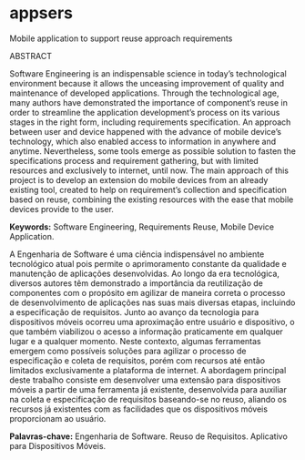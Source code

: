 # appsers
Mobile application to support reuse approach requirements

ABSTRACT

Software Engineering is an indispensable science in today’s technological environment because it allows the unceasing improvement of quality and maintenance of developed applications. Through the technological age, many authors have demonstrated the importance of component’s reuse in order to streamline the application development’s process on its various stages in the right form, including requirements specification. An approach between user and device happened with the advance of mobile device’s technology, which also enabled access to information in anywhere and anytime. Nevertheless, some tools emerge as possible solution to fasten the specifications process and requirement gathering, but with limited resources and exclusively to internet, until now. The main approach of this project is to develop an extension do mobile devices from an already existing tool, created to help on requirement’s collection and specification based on reuse, combining the existing resources with the ease that mobile devices provide to the user.

<strong>Keywords:</strong> Software Engineering, Requirements Reuse, Mobile Device Application.


A Engenharia de Software é uma ciência indispensável no ambiente tecnológico atual pois permite o aprimoramento constante da qualidade e manutenção de aplicações desenvolvidas. Ao longo da era tecnológica, diversos autores têm demonstrado a importância da reutilização de componentes com o propósito em agilizar de maneira correta o processo de desenvolvimento de aplicações nas suas mais diversas etapas, incluindo a especificação de requisitos. Junto ao avanço da tecnologia para dispositivos móveis ocorreu uma aproximação entre usuário e dispositivo, o que também viabilizou o acesso a informação praticamente em qualquer lugar e a qualquer momento. Neste contexto, algumas ferramentas emergem como possíveis soluções para agilizar o processo de especificação e coleta de requisitos, porém com recursos até então limitados exclusivamente a plataforma de internet. A abordagem principal deste trabalho consiste em desenvolver uma extensão para dispositivos móveis a partir de uma ferramenta já existente, desenvolvida para auxiliar na coleta e especificação de requisitos baseando-se no reuso, aliando os recursos já existentes com as facilidades que os dispositivos móveis proporcionam ao usuário.

<strong>Palavras-chave:</strong> Engenharia de Software. Reuso de Requisitos. Aplicativo para Dispositivos Móveis.
